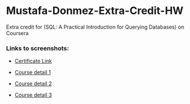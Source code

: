 # Mustafa-Donmez-Extra-Credit-HW
Extra credit for (SQL: A Practical Introduction for Querying Databases) on Coursera

### Links to screenshots:

- [Certificate Link](https://raw.githubusercontent.com/datasheng/Mustafa-Donmez-Extra-Credit-HW/refs/heads/main/Certificate%20ScreenShot.png)

- [Course detail 1](https://raw.githubusercontent.com/datasheng/Mustafa-Donmez-Extra-Credit-HW/refs/heads/main/Course%20detail%201.png)

- [Course detail 2](https://raw.githubusercontent.com/datasheng/Mustafa-Donmez-Extra-Credit-HW/refs/heads/main/Course%20detail%202.png)

- [Course detail 3](https://raw.githubusercontent.com/datasheng/Mustafa-Donmez-Extra-Credit-HW/refs/heads/main/Course%20detail%203.png)